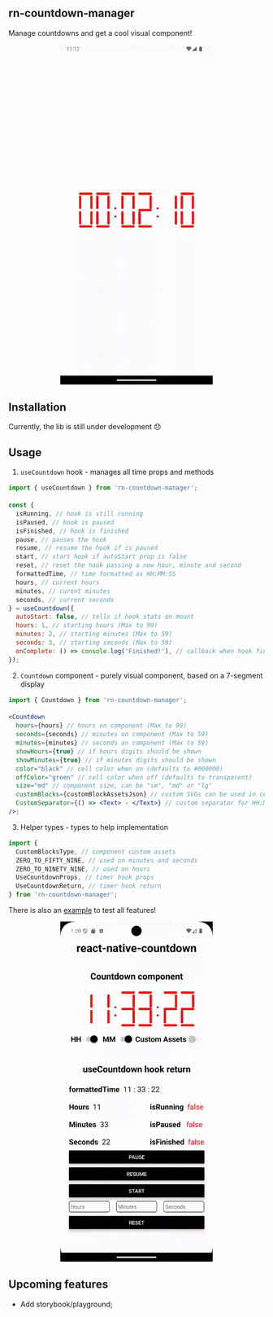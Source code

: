 ## rn-countdown-manager

Manage countdowns and get a cool visual component!

<p align="center">
  <img src="img/countdown.gif" alt="Countdown" width="300">
</p>

## Installation

Currently, the lib is still under development :disappointed:

## Usage

1. `useCountdown` hook - manages all time props and methods

```jsx
import { useCountdown } from 'rn-countdown-manager';

const {
  isRunning, // hook is still running
  isPaused, // hook is paused
  isFinished, // hook is finished
  pause, // pauses the hook
  resume, // resume the hook if is paused
  start, // start hook if autoStart prop is false
  reset, // reset the hook passing a new hour, minute and second
  formattedTime, // time formatted as HH:MM:SS
  hours, // current hours
  minutes, // curent minutes
  seconds, // current seconds
} = useCountdown({
  autoStart: false, // tells if hook stats on mount
  hours: 1, // starting hours (Max to 99)
  minutes: 2, // starting minutes (Max to 59)
  seconds: 3, // starting seconds (Max to 59)
  onComplete: () => console.log('Finished!'), // callback when hook finishes
});
```

2. `Countdown` component - purely visual component, based on a 7-segment display

```jsx
import { Countdown } from 'rn-countdown-manager';

<Countdown
  hours={hours} // hours on component (Max to 99)
  seconds={seconds} // minutes on component (Max to 59)
  minutes={minutes} // seconds on component (Max to 59)
  showHours={true} // if hours digits should be shown
  showMinutes={true} // if minutes digits should be shown
  color="black" // cell color when on (defaults to #000000)
  offColor="green" // cell color when off (defaults to transparent)
  size="md" // component size, can be "sm", "md" or "lg"
  customBlocks={customBlockAssetsJson} // custom SVGs can be used in cells
  CustomSeparator={() => <Text> - </Text>} // custom separator for HH:MM:SS, accepts any React.FC
/>;
```

3. Helper types - types to help implementation

```jsx
import {
  CustomBlocksType, // component custom assets
  ZERO_TO_FIFTY_NINE, // used on minutes and seconds
  ZERO_TO_NINETY_NINE, // used on hours
  UseCountdownProps, // timer hook props
  UseCountdownReturn, // timer hook return
} from 'rn-countdown-manager';
```

There is also an [example](https://github.com/thiago-cmont/rn-countdown-manager/tree/develop/example) to test all features!

<p align="center">
  <img src="img/example.gif" alt="Countdown" width="300">
</p>

## Upcoming features

- Add storybook/playground;
